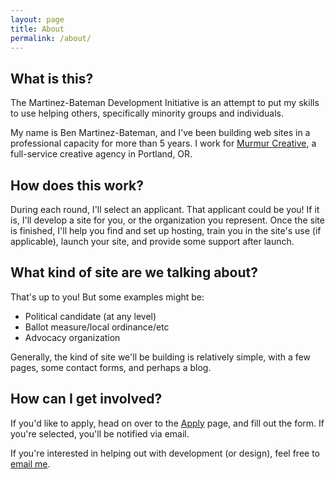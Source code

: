 ```yaml
---
layout: page
title: About
permalink: /about/
---
```


## What is this?

The Martinez-Bateman Development Initiative is an attempt to put my skills to use helping others, specifically minority groups and individuals.

My name is Ben Martinez-Bateman, and I've been building web sites in a professional capacity for more than 5 years. I work for [Murmur Creative](http://murmurcreatve.com), a full-service creative agency in Portland, OR. 

## How does this work?

During each round, I'll select an applicant. That applicant could be you! If it is, I'll develop a site for you, or the organization you represent. Once the site is finished, I'll help you find and set up hosting, train you in the site's use (if applicable), launch your site, and provide some support after launch. 

## What kind of site are we talking about?

That's up to you! But some examples might be:

- Political candidate (at any level)
- Ballot measure/local ordinance/etc
- Advocacy organization

Generally, the kind of site we'll be building is relatively simple, with a few pages, some contact forms, and perhaps a blog. 

## How can I get involved?

If you'd like to apply, head on over to the [Apply](/apply) page, and fill out the form. If you're selected, you'll be notified via email.

If you're interested in helping out with development (or design), feel free to [email me](mailto:ben+mbdi@alwaysblank.org).